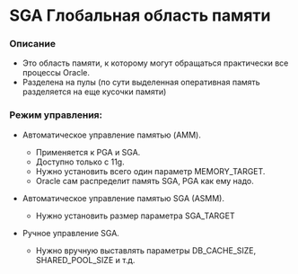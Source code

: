 # SGA Глобальная область памяти

### Описание
  - Это область памяти, к которому могут обращаться практически все процессы Oracle.
  - Разделена на пулы (по сути выделенная оперативная память разделяется на еще кусочки памяти)

### Режим управления: 
  - Автоматическое управление памятью (AMM).
    - Применяется к PGA и SGA.
	- Доступно только с 11g.
	- Нужно установить всего один параметр MEMORY_TARGET.
	- Oracle сам распределит память SGA, PGA как ему надо.
  
  - Автоматическое управление памятью SGA (ASMM).
    - Нужно установить размер параметра SGA_TARGET
  
  - Ручное управление SGA.
    - Нужно вручную выставлять параметры DB_CACHE_SIZE, SHARED_POOL_SIZE и т.д.